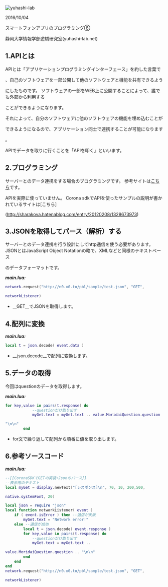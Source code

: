 ![yuhashi-lab](http://www.yuhashi-lab.net/_/rsrc/1436515256182/config/customLogo.gif?revision=1)

2016/10/04

スマートフォンアプリのプログラミング⑥

静岡大学情報学部遊橋研究室(yuhashi-lab.net)


## 1.APIとは

APIとは「アプリケーションプログラミングインターフェース」を約した言葉で

、自己のソフトウェアを一部公開して他のソフトウェアと機能を共有できるよう

にしたものです。
ソフトウェアの一部をWEB上に公開することによって、誰でも外部から利用する

ことができるようになります。

それによって、自分のソフトウェアに他のソフトウェアの機能を埋め込むことが

できるようになるので、アプリケーション同士で連携することが可能になります

。

APIでデータを取りに行くことを「APIを叩く」といいます。

## 2.プログラミング

サーバーとのデータ連携をする場合のプログラミングです。
参考サイトは[こちら](http://offsidenow.phpapps.jp/archives/199)です。

APIを実際に使っていません。
Corona sdkでAPIを使ったサンプルの説明が書かれているサイトは[こちら]

(http://sharakova.hatenablog.com/entry/20120208/1328673973)

## 3.JSONを取得してパース（解析）する

サーバーとのデータ連携を行う設計にしてhttp通信を使う必要があります。
JSONとはJavaScript Object Notationの略で、XMLなどと同様のテキストベース

のデータフォーマットです。

___main.lua:___
```lua
network.request("http://n0.x0.to/pbl/sample/test.json", "GET", 

networkListener)

```

* __GET__でJSONを取得します。

## 4.配列に変換

___main.lua:___
```lua
local t = json.decode( event.data )

```

* __json.decode__で配列に変換します。

## 5.データの取得

今回はquestionのデータを取得します。

___main.lua:___
```lua
for key,value in pairs(t.response) do
            --questionだけ取り出す
            myGet.text = myGet.text .. value.MoridaiQuestion.question .. 

"\n\n"
        end

```

* for文で繰り返して配列から順番に値を取り出します。

## 6.参考ソースコード

___main.lua:___
```lua
--[[CoronaSDKでGETの実装+Jsonのパース]]
--表示用のテキスト
local myGet = display.newText("[レスポンス]\n", 70, 10, 200,500, 

native.systemFont, 20)

local json = require "json"
local function networkListener( event )
	if ( event.isError ) then --通信が失敗
		myGet.text = "Network error!"
	else --通信が成功
		local t = json.decode( event.response )
		for key,value in pairs(t.response) do
			--questionだけ取り出す
			myGet.text = myGet.text .. 

value.MoridaiQuestion.question .. "\n\n"
		end
	end
end
network.request("http://n0.x0.to/pbl/sample/test.json", "GET", 

networkListener)

```
